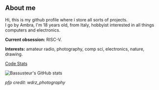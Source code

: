 ## About me
Hi, this is my github profile where i store all sorts of projects.  
I go by Ambra, I'm 18 years old, from Italy, hobbyist interested in all things computers and electronics.  
  
**Current obsession:** RISC-V.  
  
**Interests:** amateur radio, photography, comp sci, electronics, nature, drawing.  

[Code Stats](https://codestats.net/users/Bassusteur)

![Bassusteur's GitHub stats](https://github-readme-stats.vercel.app/api?username=bassusteur&show_icons=true&theme=transparent)

*pfp credit: wdrz_photography*

<!--
**bassusteur/bassusteur** is a ✨ _special_ ✨ repository because its `README.md` (this file) appears on your GitHub profile.

Here are some ideas to get you started:

- 🔭 I’m currently working on ...
- 🌱 I’m currently learning ...
- 👯 I’m looking to collaborate on ...
- 🤔 I’m looking for help with ...
- 💬 Ask me about ...
- 📫 How to reach me: ...
- 😄 Pronouns: ...
- ⚡ Fun fact: ...
-->
